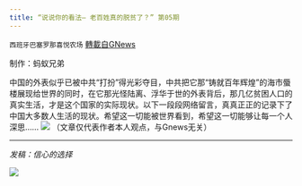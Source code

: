 ```yaml
---
title: “说说你的看法– 老百姓真的脱贫了？” 第05期
---
```

`西班牙巴塞罗那喜悦农场` [轉載自GNews](https://gnews.org/zh-hans/1614183/)

制作：蚂蚁兄弟

中国的外表似乎已被中共“打扮”得光彩夺目，中共把它那“铸就百年辉煌”的海市蜃楼展现给世界的同时，在它那光怪陆离、浮华于世的外表背后，那几亿贫困人口的真实生活，才是这个国家的实际现状。以下一段段网络留言，真真正正的记录下了中国大多数人生活的现状。希望这一切能被世界看到，希望这一切能够让每一个人深思……
![](https://assets.gnews.org/wp-content/uploads/2021/10/5-2-scaled.jpeg)
（文章仅代表作者本人观点，与Gnews无关）

* * *

*发稿：信心的选择*

![](https://assets.gnews.org/wp-content/uploads/2021/10/GNEWS_CH.-1-3.jpeg)
